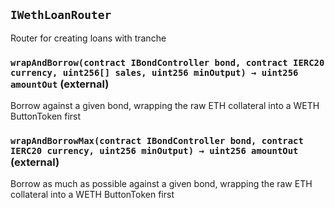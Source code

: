 ## `IWethLoanRouter`



Router for creating loans with tranche


### `wrapAndBorrow(contract IBondController bond, contract IERC20 currency, uint256[] sales, uint256 minOutput) → uint256 amountOut` (external)

Borrow against a given bond, wrapping the raw ETH collateral into a WETH ButtonToken first




### `wrapAndBorrowMax(contract IBondController bond, contract IERC20 currency, uint256 minOutput) → uint256 amountOut` (external)

Borrow as much as possible against a given bond,
 wrapping the raw ETH collateral into a WETH ButtonToken first







